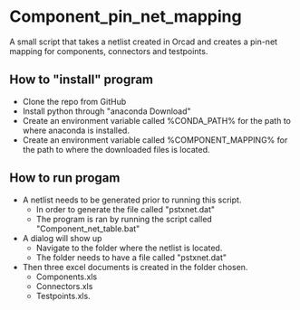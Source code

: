 # Component_pin_net_mapping
A small script that takes a netlist created in Orcad and creates a pin-net mapping for components, connectors and testpoints. 


## How to "install" program
* Clone the repo from GitHub
* Install python through "anaconda Download"
* Create an environment variable called %CONDA_PATH% for the path to where anaconda is installed.
* Create an environment variable called %COMPONENT_MAPPING% for the path to where the downloaded files is located.


## How to run progam
* A netlist needs to be generated prior to running this script.
    * In order to generate the file called "pstxnet.dat"
    * The program is ran by running the script called "Component_net_table.bat"
* A dialog will show up
   * Navigate to the folder where the netlist is located. 
   * The folder needs to have a file called "pstxnet.dat"
* Then three excel documents is created in the folder chosen.
   *  Components.xls
   * Connectors.xls
   * Testpoints.xls.